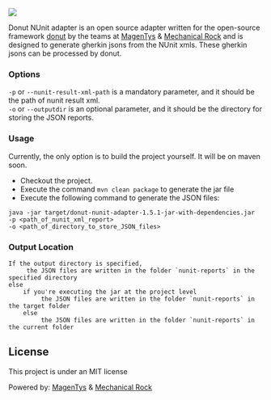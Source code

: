![](http://donutreport.github.io/donut/img/Donut-05.png)

Donut NUnit adapter is an open source adapter written for the open-source framework [donut](https://github.com/DonutReport/donut) by the teams at [MagenTys](https://magentys.io) & [Mechanical Rock](https://mechanicalrock.io) and is designed to generate gherkin jsons from the NUnit xmls.
These gherkin jsons can be processed by donut.

### Options

`-p` or `--nunit-result-xml-path` is a mandatory parameter, and it should be the path of nunit result xml.<br>
`-o` or `--outputdir` is an optional parameter, and it should be the directory for storing the JSON reports. 

### Usage

Currently, the only option is to build the project yourself. It will be on maven soon.
- Checkout the project.
- Execute the command `mvn clean package` to generate the jar file
- Execute the following command to generate the JSON files:
```
java -jar target/donut-nunit-adapter-1.5.1-jar-with-dependencies.jar
-p <path_of_nunit_xml_report>
-o <path_of_directory_to_store_JSON_files>
```
### Output Location
```
If the output directory is specified,
	 the JSON files are written in the folder `nunit-reports` in the specified directory
else		 
	if you're executing the jar at the project level
		 the JSON files are written in the folder `nunit-reports` in the target folder
	else
		 the JSON files are written in the folder `nunit-reports` in the current folder     	 
```

## License

This project is under an MIT license

Powered by: [MagenTys](https://magentys.io) & [Mechanical Rock](https://www.mechanicalrock.io)
